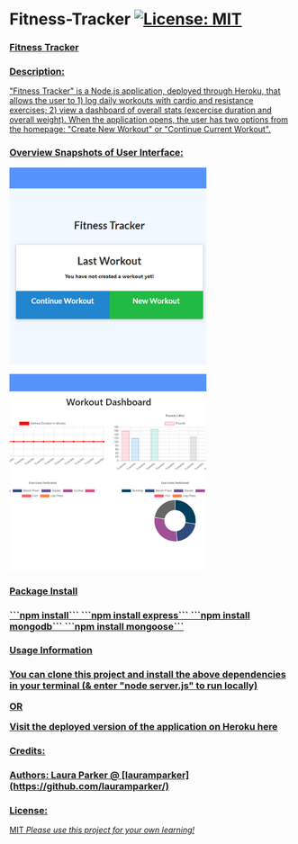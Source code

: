 # Fitness-Tracker [![License: MIT](https://img.shields.io/badge/License-MIT-yellow.svg)](https://opensource.org/licenses/MIT)

<h3><u>Fitness Tracker<u></h3>

<h3>Description:</h3>
    "Fitness Tracker" is a Node.js application, deployed through Heroku, that allows the user to 1) log daily workouts with cardio and resistance exercises; 2) view a dashboard of overall stats (excercise duration and overall weight).  When the application opens, the user has two options from the homepage: "Create New Workout" or "Continue Current Workout".


<h3>Overview Snapshots of User Interface:</h3> 
<p>
    <img src="./imageREADME (3).png" width="350" height="350" />
</p>

<p>
    <img src="./imageREADME (4).png" width="350" height="350" />
</p>


<h3>Package Install<h3>
```npm install```
```npm install express```
```npm install mongodb```
```npm install mongoose```

<h3>Usage Information<h3>

You can clone this project and install the above dependencies in your terminal (& enter "node server.js" to run locally)

OR

Visit the deployed version of the application on Heroku [here](https://travel-log-project.herokuapp.com/)

<h3>Credits:<h3>
Authors: Laura Parker @ [lauramparker](https://github.com/lauramparker/)

<h3>License:</h3> MIT   <i>Please use this project for your own learning!</i> 